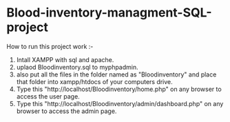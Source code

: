 # Blood-inventory-managment-SQL-project
How to run this project work :- 
1. Intall XAMPP with sql and apache.
2. uplaod Bloodinventory.sql to myphpadmin.
3. also put all the files in the folder named as "Bloodinventory" and place that folder into xampp/htdocs of your computers drive.
4. Type this "http://localhost/Bloodinventory/home.php" on any browser to access the user page.
5. Type this "http://localhost/Bloodinventory/admin/dashboard.php" on any browser to access the admin page.
